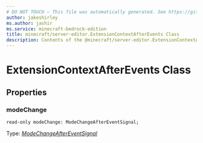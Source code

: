 ```yaml
---
# DO NOT TOUCH — This file was automatically generated. See https://github.com/mojang/minecraftapidocsgenerator to modify descriptions, examples, etc.
author: jakeshirley
ms.author: jashir
ms.service: minecraft-bedrock-edition
title: minecraft/server-editor.ExtensionContextAfterEvents Class
description: Contents of the @minecraft/server-editor.ExtensionContextAfterEvents class.
---
```

# ExtensionContextAfterEvents Class

## Properties

### **modeChange**
`read-only modeChange: ModeChangeAfterEventSignal;`

Type: [*ModeChangeAfterEventSignal*](ModeChangeAfterEventSignal.md)
